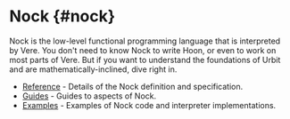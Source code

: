 # Nock {#nock}

Nock is the low-level functional programming language that is interpreted by Vere. You don't need to know Nock to write Hoon, or even to work on most parts of Vere.  But if you want to understand the foundations of Urbit and are mathematically-inclined, dive right in.

- [Reference](reference) - Details of the Nock definition and specification.
- [Guides](guides) - Guides to aspects of Nock.
- [Examples](examples) - Examples of Nock code and interpreter implementations.
